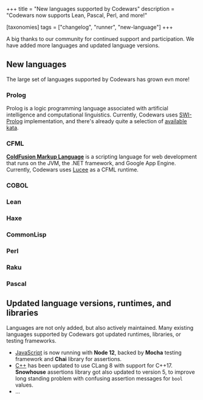+++
title = "New languages supported by Codewars"
description = "Codewars now supports Lean, Pascal, Perl, and more!"

[taxonomies]
tags = ["changelog", "runner", "new-language"]
+++

A big thanks to our community for continued support and participation. We have added more languages and updated language versions.

## New languages

The large set of languages supported by Codewars has grown evn more!

### Prolog

Prolog is a logic programming language associated with artificial intelligence and computational linguistics. Currently, Codewars uses [SWI-Prolog](https://www.swi-prolog.org/features.html) implementation, and there's already quite a selection of [available kata](https://www.codewars.com/kata/search/prolog?q=&).

### CFML

[**ColdFusion Markup Language**](https://helpx.adobe.com/coldfusion/get-started.html) is a scripting language for web development that runs on the JVM, the .NET framework, and Google App Engine. Currently, Codewars uses [Lucee](https://docs.lucee.org/) as a CFML runtime.

### COBOL


### Lean

### Haxe

### CommonLisp

### Perl

### Raku

### Pascal


## Updated language versions, runtimes, and libraries


Languages are not only added, but also actively maintained. Many existing languages supported by Codewars got updated runtimes, libraries, or testing frameworks.

- [JavaScript](https://docs.codewars.com/languages/javascript/) is now running with **Node 12**, backed by **Mocha** testing framework and **Chai** library for assertions.
- [C++](https://docs.codewars.com/languages/cpp/) has been updated to use CLang 8 with support for C++17. **Snowhouse** assertions library got also updated to version 5, to improve long standing problem with confusing assertion messages for `bool` values.
- ...


